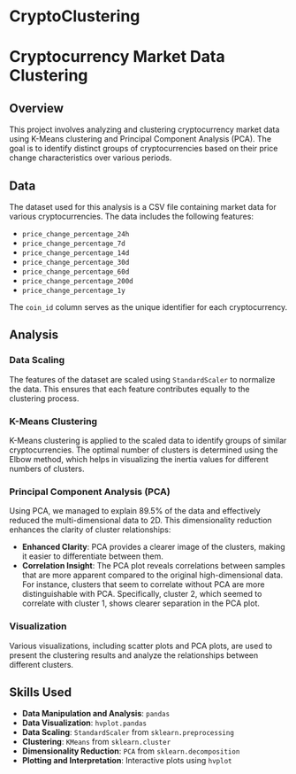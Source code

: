 # CryptoClustering

# Cryptocurrency Market Data Clustering

## Overview

This project involves analyzing and clustering cryptocurrency market data using K-Means clustering and Principal Component Analysis (PCA). The goal is to identify distinct groups of cryptocurrencies based on their price change characteristics over various periods.

## Data

The dataset used for this analysis is a CSV file containing market data for various cryptocurrencies. The data includes the following features:

-   `price_change_percentage_24h`
-   `price_change_percentage_7d`
-   `price_change_percentage_14d`
-   `price_change_percentage_30d`
-   `price_change_percentage_60d`
-   `price_change_percentage_200d`
-   `price_change_percentage_1y`

The `coin_id` column serves as the unique identifier for each cryptocurrency.

## Analysis

### Data Scaling

The features of the dataset are scaled using `StandardScaler` to normalize the data. This ensures that each feature contributes equally to the clustering process.

### K-Means Clustering

K-Means clustering is applied to the scaled data to identify groups of similar cryptocurrencies. The optimal number of clusters is determined using the Elbow method, which helps in visualizing the inertia values for different numbers of clusters.

### Principal Component Analysis (PCA)

Using PCA, we managed to explain 89.5% of the data and effectively reduced the multi-dimensional data to 2D. This dimensionality reduction enhances the clarity of cluster relationships:

-   **Enhanced Clarity**: PCA provides a clearer image of the clusters, making it easier to differentiate between them.
-   **Correlation Insight**: The PCA plot reveals correlations between samples that are more apparent compared to the original high-dimensional data. For instance, clusters that seem to correlate without PCA are more distinguishable with PCA. Specifically, cluster 2, which seemed to correlate with cluster 1, shows clearer separation in the PCA plot.

### Visualization

Various visualizations, including scatter plots and PCA plots, are used to present the clustering results and analyze the relationships between different clusters.

## Skills Used

-   **Data Manipulation and Analysis**: `pandas`
-   **Data Visualization**: `hvplot.pandas`
-   **Data Scaling**: `StandardScaler` from `sklearn.preprocessing`
-   **Clustering**: `KMeans` from `sklearn.cluster`
-   **Dimensionality Reduction**: `PCA` from `sklearn.decomposition`
-   **Plotting and Interpretation**: Interactive plots using `hvplot`
